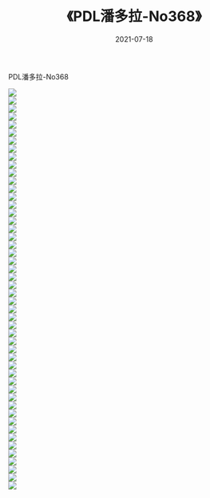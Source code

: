 ﻿---
layout: post
title:  《PDL潘多拉-No368》
date:   2021-07-18
img: http://img.660000.xyz/Sharelink/网络美图/2021/PDL潘多拉-No368/000.jpg
categories: [美女, 清纯, 唯美]
---

PDL潘多拉-No368

  ![](http://img.660000.xyz/Sharelink/网络美图/2021/PDL潘多拉-No368/001.jpg) <br> ![](http://img.660000.xyz/Sharelink/网络美图/2021/PDL潘多拉-No368/002.jpg) <br> ![](http://img.660000.xyz/Sharelink/网络美图/2021/PDL潘多拉-No368/003.jpg) <br> ![](http://img.660000.xyz/Sharelink/网络美图/2021/PDL潘多拉-No368/004.jpg) <br> ![](http://img.660000.xyz/Sharelink/网络美图/2021/PDL潘多拉-No368/005.jpg) <br> ![](http://img.660000.xyz/Sharelink/网络美图/2021/PDL潘多拉-No368/006.jpg) <br> ![](http://img.660000.xyz/Sharelink/网络美图/2021/PDL潘多拉-No368/007.jpg) <br> ![](http://img.660000.xyz/Sharelink/网络美图/2021/PDL潘多拉-No368/008.jpg) <br> ![](http://img.660000.xyz/Sharelink/网络美图/2021/PDL潘多拉-No368/009.jpg) <br> ![](http://img.660000.xyz/Sharelink/网络美图/2021/PDL潘多拉-No368/010.jpg) <br> ![](http://img.660000.xyz/Sharelink/网络美图/2021/PDL潘多拉-No368/011.jpg) <br> ![](http://img.660000.xyz/Sharelink/网络美图/2021/PDL潘多拉-No368/012.jpg) <br> ![](http://img.660000.xyz/Sharelink/网络美图/2021/PDL潘多拉-No368/013.jpg) <br> ![](http://img.660000.xyz/Sharelink/网络美图/2021/PDL潘多拉-No368/014.jpg) <br> ![](http://img.660000.xyz/Sharelink/网络美图/2021/PDL潘多拉-No368/015.jpg) <br> ![](http://img.660000.xyz/Sharelink/网络美图/2021/PDL潘多拉-No368/016.jpg) <br> ![](http://img.660000.xyz/Sharelink/网络美图/2021/PDL潘多拉-No368/017.jpg) <br> ![](http://img.660000.xyz/Sharelink/网络美图/2021/PDL潘多拉-No368/018.jpg) <br> ![](http://img.660000.xyz/Sharelink/网络美图/2021/PDL潘多拉-No368/019.jpg) <br> ![](http://img.660000.xyz/Sharelink/网络美图/2021/PDL潘多拉-No368/020.jpg) <br> ![](http://img.660000.xyz/Sharelink/网络美图/2021/PDL潘多拉-No368/021.jpg) <br> ![](http://img.660000.xyz/Sharelink/网络美图/2021/PDL潘多拉-No368/022.jpg) <br> ![](http://img.660000.xyz/Sharelink/网络美图/2021/PDL潘多拉-No368/023.jpg) <br> ![](http://img.660000.xyz/Sharelink/网络美图/2021/PDL潘多拉-No368/024.jpg) <br> ![](http://img.660000.xyz/Sharelink/网络美图/2021/PDL潘多拉-No368/025.jpg) <br> ![](http://img.660000.xyz/Sharelink/网络美图/2021/PDL潘多拉-No368/026.jpg) <br> ![](http://img.660000.xyz/Sharelink/网络美图/2021/PDL潘多拉-No368/027.jpg) <br> ![](http://img.660000.xyz/Sharelink/网络美图/2021/PDL潘多拉-No368/028.jpg) <br> ![](http://img.660000.xyz/Sharelink/网络美图/2021/PDL潘多拉-No368/029.jpg) <br> ![](http://img.660000.xyz/Sharelink/网络美图/2021/PDL潘多拉-No368/030.jpg) <br> ![](http://img.660000.xyz/Sharelink/网络美图/2021/PDL潘多拉-No368/031.jpg) <br> ![](http://img.660000.xyz/Sharelink/网络美图/2021/PDL潘多拉-No368/032.jpg) <br> ![](http://img.660000.xyz/Sharelink/网络美图/2021/PDL潘多拉-No368/033.jpg) <br> ![](http://img.660000.xyz/Sharelink/网络美图/2021/PDL潘多拉-No368/034.jpg) <br> ![](http://img.660000.xyz/Sharelink/网络美图/2021/PDL潘多拉-No368/035.jpg) <br> ![](http://img.660000.xyz/Sharelink/网络美图/2021/PDL潘多拉-No368/036.jpg) <br> ![](http://img.660000.xyz/Sharelink/网络美图/2021/PDL潘多拉-No368/037.jpg) <br> ![](http://img.660000.xyz/Sharelink/网络美图/2021/PDL潘多拉-No368/038.jpg) <br> ![](http://img.660000.xyz/Sharelink/网络美图/2021/PDL潘多拉-No368/039.jpg) <br> ![](http://img.660000.xyz/Sharelink/网络美图/2021/PDL潘多拉-No368/040.jpg) <br> ![](http://img.660000.xyz/Sharelink/网络美图/2021/PDL潘多拉-No368/041.jpg) <br> ![](http://img.660000.xyz/Sharelink/网络美图/2021/PDL潘多拉-No368/042.jpg) <br> ![](http://img.660000.xyz/Sharelink/网络美图/2021/PDL潘多拉-No368/043.jpg) <br> ![](http://img.660000.xyz/Sharelink/网络美图/2021/PDL潘多拉-No368/044.jpg) <br> ![](http://img.660000.xyz/Sharelink/网络美图/2021/PDL潘多拉-No368/045.jpg) <br> ![](http://img.660000.xyz/Sharelink/网络美图/2021/PDL潘多拉-No368/046.jpg) <br> ![](http://img.660000.xyz/Sharelink/网络美图/2021/PDL潘多拉-No368/047.jpg) <br> ![](http://img.660000.xyz/Sharelink/网络美图/2021/PDL潘多拉-No368/048.jpg) <br> ![](http://img.660000.xyz/Sharelink/网络美图/2021/PDL潘多拉-No368/049.jpg) <br> ![](http://img.660000.xyz/Sharelink/网络美图/2021/PDL潘多拉-No368/050.jpg) <br>